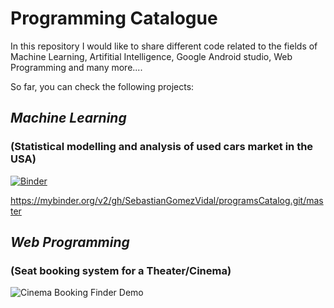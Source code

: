 # Programming Catalogue

In this repository I would like to share different code related to the fields of Machine Learning, Artifitial Intelligence, Google Android studio, Web Programming and many more.... 

So far, you can check the following projects:

## _Machine Learning_
### (Statistical modelling and analysis of used cars market in the USA)
[![Binder](https://mybinder.org/badge_logo.svg)](https://mybinder.org/v2/gh/SebastianGomezVidal/programsCatalog.git/master)

https://mybinder.org/v2/gh/SebastianGomezVidal/programsCatalog.git/master

## _Web Programming_
### (Seat booking system for a Theater/Cinema)

![Cinema Booking Finder Demo](Demo/cinema_booking_demo.gif)
